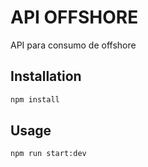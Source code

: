 # API OFFSHORE

API para consumo de offshore

## Installation

```bash
npm install
```

## Usage

```bash
npm run start:dev
```